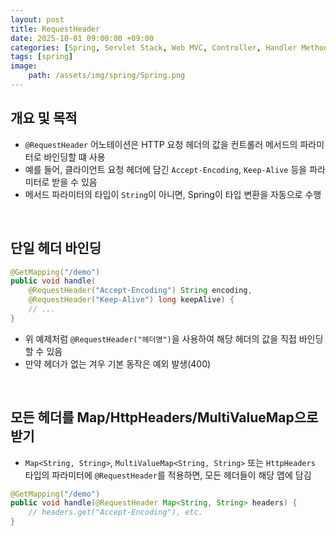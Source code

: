 ```yaml
---
layout: post
title: RequestHeader
date: 2025-10-01 09:00:00 +09:00
categories: [Spring, Servlet Stack, Web MVC, Controller, Handler Method]
tags: [spring]
image:
    path: /assets/img/spring/Spring.png
---
```


## 개요 및 목적

- `@RequestHeader` 어노테이션은 HTTP 요청 헤더의 값을 컨트롤러 메서드의 파라미터로 바인딩할 떄 사용
- 예를 들어, 클라이언트 요청 헤더에 담긴 `Accept-Encoding`, `Keep-Alive` 등을 파라미터로 받을 수 있음
- 메서드 파라미터의 타입이 `String`이 아니면, Spring이 타입 변환을 자동으로 수행

<br>

## 단일 헤더 바인딩


```java
@GetMapping("/demo")
public void handle(
    @RequestHeader("Accept-Encoding") String encoding,
    @RequestHeader("Keep-Alive") long keepAlive) {
    // ...
}
```

- 위 예제처럼 `@RequestHeader("헤더명")`을 사용하여 해당 헤더의 값을 직접 바인딩할 수 있음
- 만약 헤더가 없는 겨우 기본 동작은 예외 발생(400)

<br>

## 모든 헤더를 Map/HttpHeaders/MultiValueMap으로 받기

- `Map<String, String>`, `MultiValueMap<String, String>` 또는 `HttpHeaders` 타입의 파라미터에 `@RequestHeader`를 적용하면, 모든 헤더들이 해당 맵에 담김

```java
@GetMapping("/demo")
public void handle(@RequestHeader Map<String, String> headers) {
    // headers.get("Accept-Encoding"), etc.
}
```
